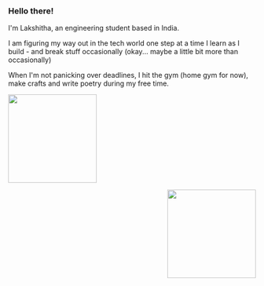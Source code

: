 ### Hello there!

I'm Lakshitha, an engineering student based in India.

I am figuring my way out in the tech world one step at a time
I learn as I build - and break stuff occasionally (okay... maybe a little bit more than occasionally)

When I'm not panicking over deadlines, I hit the gym (home gym for now), make crafts and write poetry during my free time.

<p align="justify">
  <img src="https://github-readme-stats.vercel.app/api?username=lakshm22&show_icons=true&theme=tokyonight&border_radius=8&hide_border=true" height="180"/>
</p>

<p align="right">
  <img src="https://github-readme-stats.vercel.app/api/top-langs/?username=lakshm22&layout=compact&theme=tokyonight&border_radius=8&hide_border=true" height="180"/>
</p>
